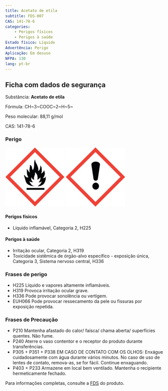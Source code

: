 ```yaml
---
title: Acetato de etila
subtitle: FDS-007
CAS: 141-78-6 
categories:
    - Perigos físicos
    - Perigos à saúde
Estado físico: Líquido
Advertência: Perigo
Aplicação: Em desuso
NFPA: 130
lang: pt-br
---
```


## Ficha com dados de segurança

Substância: **Acetato de etila**

Fórmula: CH~3~COOC~2~H~5~

Peso molecular: 88,11 g/mol

CAS: 141-78-6

### Perigo

![Chama](pic/GHS02.png) ![Ponto de exclamação](pic/GHS07.png)

#### Perigos físicos

- Líquido inflamável, Categoria 2, H225

#### Perigos à saúde

- Irritação ocular, Categoria 2, H319
- Toxicidade sistêmica de órgão-alvo específico - exposição única, Categoria 3, Sistema nervoso central, H336

### Frases de perigo

- H225 Líquido e vapores altamente inflamáveis.
- H319 Provoca irritação ocular grave.
- H336 Pode provocar sonolência ou vertigem.
- EUH066 Pode provocar ressecamento da pele ou fissuras por exposição repetida.

### Frases de Precaução

- P210 Mantenha afastado do calor/ faísca/ chama aberta/ superfícies quentes. Não fume.
- P240 Aterre o vaso contentor e o receptor do produto durante transferências.
- P305 + P351 + P338 EM CASO DE CONTATO COM OS OLHOS: Enxágue cuidadosamente com água durante vários minutos. No caso de uso de lentes de contato, remova-as, se for fácil. Continue enxaguando.
- P403 + P233 Armazene em local bem ventilado. Mantenha o recipiente hermeticamente fechado.

Para informações completas, consulte a [FDS](https://drive.google.com/open?id=1U3z8sph4yqC8EUS5phIPiWZeX3R7oRMY) do produto.
